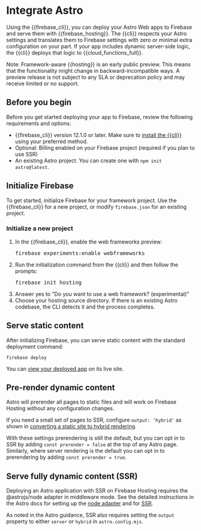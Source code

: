 # Integrate Astro

Using the {{firebase_cli}}, you can deploy your Astro Web apps to Firebase and
serve them with {{firebase_hosting}}. The {{cli}} respects your Astro settings and
translates them to Firebase settings with zero or minimal extra configuration on
your part. If your app includes dynamic server-side logic, the {{cli}} deploys that
logic to {{cloud_functions_full}}.

Note: Framework-aware {{hosting}} is an early public preview. This means
that the functionality might change in backward-incompatible ways. A preview
release is not subject to any SLA or deprecation policy and may receive limited
or no support.

## Before you begin

Before you get started deploying your app to Firebase,
review the following requirements and options:

- {{firebase_cli}} version 12.1.0 or later. Make sure to
  [install the {{cli}}](/docs/cli#install_the_firebase_cli)
  using your preferred method.
- Optional: Billing enabled on your Firebase project
  (required if you plan to use SSR)
- An existing Astro project. You can create one with `npm init astro@latest`.


## Initialize Firebase

To get started, initialize Firebase for your framework project.
Use the {{firebase_cli}} for a new project, or modify `firebase.json` for an
existing project.

### Initialize a new project

1. In the {{firebase_cli}}, enable the web frameworks preview:
   <pre class="devsite-terminal">firebase experiments:enable webframeworks</pre>
1. Run the initialization command from the {{cli}} and then follow the prompts:
   <pre class="devsite-terminal">firebase init hosting</pre>
1.  Answer yes to "Do you want to use a web framework? (experimental)"
1.  Choose your hosting source directory.  If there is an existing Astro codebase,
    the CLI detects it and the process completes.

## Serve static content

After initializing Firebase, you can serve static content with the standard
deployment command:

```shell
firebase deploy
```

You can [view your deployed app](/docs/hosting/test-preview-deploy#view-changes)
on its live site.

## Pre-render dynamic content

Astro will prerender all pages to static files and will work on Firebase Hosting without any configuration changes.

If you need a small set of pages to SSR, configure `output: 'hybrid'` as
shown in
[converting a static site to hybrid rendering](https://docs.astro.build/en/guides/server-side-rendering/#converting-a-static-site-to-hybrid-rendering`).

With these settings prerendering is still the default, but you can opt in to SSR by
adding `const prerender = false` at the top of any Astro page. Similarly,  where
server rendering is the default you can opt in to prerendering by adding 
`const prerender = true`.

## Serve fully dynamic content (SSR)

Deploying an Astro application with SSR on Firebase Hosting requires the 
@astrojs/node adapter in middleware mode. See the detailed instructions in the
Astro docs for setting up the
[node adapter](https://docs.astro.build/en/guides/integrations-guide/node/)
and for [SSR](https://docs.astro.build/en/guides/server-side-rendering/).

As noted in the Astro guidance, SSR also requires setting the `output` property to either `server` or `hybrid` in `astro.config.mjs`.
